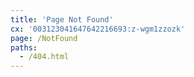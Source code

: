 ```yaml
---
title: 'Page Not Found'
cx: '003123041647642216693:z-wgm1zzozk'
page: /NotFound
paths:
  - /404.html
---
```

